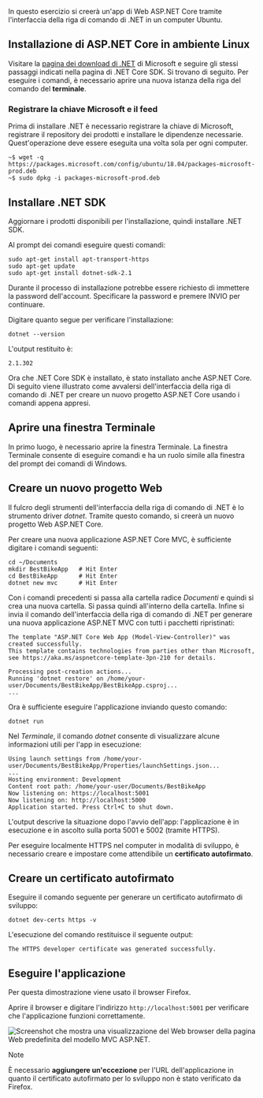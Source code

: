 In questo esercizio si creerà un'app di Web ASP.NET Core tramite l'interfaccia della riga di comando di .NET in un computer Ubuntu.

## <a name="aspnet-core-installation-on-linux-environment"></a>Installazione di ASP.NET Core in ambiente Linux

Visitare la [pagina dei download di .NET](https://www.microsoft.com/net/download) di Microsoft e seguire gli stessi passaggi indicati nella pagina di .NET Core SDK. Si trovano di seguito. Per eseguire i comandi, è necessario aprire una nuova istanza della riga del comando del **terminale**.

### <a name="register-microsoft-key-and-feed"></a>Registrare la chiave Microsoft e il feed

Prima di installare .NET è necessario registrare la chiave di Microsoft, registrare il repository dei prodotti e installare le dipendenze necessarie. Quest'operazione deve essere eseguita una volta sola per ogni computer.

```console
~$ wget -q https://packages.microsoft.com/config/ubuntu/18.04/packages-microsoft-prod.deb
~$ sudo dpkg -i packages-microsoft-prod.deb
```

## <a name="install-the-net-sdk"></a>Installare .NET SDK

Aggiornare i prodotti disponibili per l'installazione, quindi installare .NET SDK.

Al prompt dei comandi eseguire questi comandi:

```console
sudo apt-get install apt-transport-https
sudo apt-get update
sudo apt-get install dotnet-sdk-2.1
```

Durante il processo di installazione potrebbe essere richiesto di immettere la password dell'account. Specificare la password e premere INVIO per continuare.

Digitare quanto segue per verificare l'installazione:

```console
dotnet --version
```

L'output restituito è:

```console
2.1.302
```

Ora che .NET Core SDK è installato, è stato installato anche ASP.NET Core. Di seguito viene illustrato come avvalersi dell'interfaccia della riga di comando di .NET per creare un nuovo progetto ASP.NET Core usando i comandi appena appresi.

## <a name="open-a-terminal-window"></a>Aprire una finestra Terminale

In primo luogo, è necessario aprire la finestra Terminale. La finestra Terminale consente di eseguire comandi e ha un ruolo simile alla finestra del prompt dei comandi di Windows.

## <a name="create-a-new-web-project"></a>Creare un nuovo progetto Web

Il fulcro degli strumenti dell'interfaccia della riga di comando di .NET è lo strumento driver *dotnet*. Tramite questo comando, si creerà un nuovo progetto Web ASP.NET Core.

Per creare una nuova applicazione ASP.NET Core MVC, è sufficiente digitare i comandi seguenti:

```console
cd ~/Documents
mkdir BestBikeApp   # Hit Enter
cd BestBikeApp      # Hit Enter
dotnet new mvc      # Hit Enter
```

Con i comandi precedenti si passa alla cartella radice *Documenti* e quindi si crea una nuova cartella. Si passa quindi all'interno della cartella. Infine si invia il comando dell'interfaccia della riga di comando di .NET per generare una nuova applicazione ASP.NET MVC con tutti i pacchetti ripristinati:

```console
The template "ASP.NET Core Web App (Model-View-Controller)" was created successfully.
This template contains technologies from parties other than Microsoft, see https://aka.ms/aspnetcore-template-3pn-210 for details.

Processing post-creation actions...
Running 'dotnet restore' on /home/your-user/Documents/BestBikeApp/BestBikeApp.csproj...
...
```

Ora è sufficiente eseguire l'applicazione inviando questo comando:

```console
dotnet run
```

Nel *Terminale*, il comando *dotnet* consente di visualizzare alcune informazioni utili per l'app in esecuzione:

```console
Using launch settings from /home/your-user/Documents/BestBikeApp/Properties/launchSettings.json...
...
Hosting environment: Development
Content root path: /home/your-user/Documents/BestBikeApp
Now listening on: https://localhost:5001
Now listening on: http://localhost:5000
Application started. Press Ctrl+C to shut down.
```

L'output descrive la situazione dopo l'avvio dell'app: l'applicazione è in esecuzione e in ascolto sulla porta 5001 e 5002 (tramite HTTPS).

Per eseguire localmente HTTPS nel computer in modalità di sviluppo, è necessario creare e impostare come attendibile un **certificato autofirmato**.

## <a name="create-a-self-signed-certificate"></a>Creare un certificato autofirmato

Eseguire il comando seguente per generare un certificato autofirmato di sviluppo:

```console
dotnet dev-certs https -v
```

L'esecuzione del comando restituisce il seguente output:

```console
The HTTPS developer certificate was generated successfully.
```

## <a name="run-the-application"></a>Eseguire l'applicazione

Per questa dimostrazione viene usato il browser Firefox.

Aprire il browser e digitare l'indirizzo `http://localhost:5001` per verificare che l'applicazione funzioni correttamente.

![Screenshot che mostra una visualizzazione del Web browser della pagina Web predefinita del modello MVC ASP.NET.](../media/5-asp-core-mvc-default-template.PNG)

> [!NOTE]
> È necessario **aggiungere un'eccezione** per l'URL dell'applicazione in quanto il certificato autofirmato per lo sviluppo non è stato verificato da Firefox.
